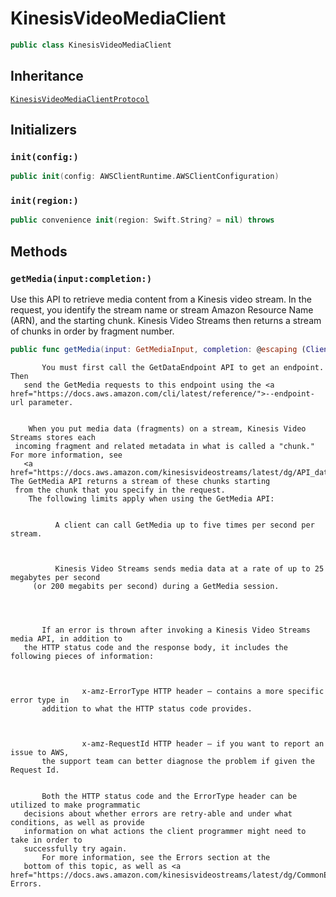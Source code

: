 # KinesisVideoMediaClient

``` swift
public class KinesisVideoMediaClient 
```

## Inheritance

[`KinesisVideoMediaClientProtocol`](/aws-sdk-swift/reference/0.x/AWSKinesisVideoMedia/KinesisVideoMediaClientProtocol)

## Initializers

### `init(config:)`

``` swift
public init(config: AWSClientRuntime.AWSClientConfiguration) 
```

### `init(region:)`

``` swift
public convenience init(region: Swift.String? = nil) throws 
```

## Methods

### `getMedia(input:completion:)`

Use this API to retrieve media content from a Kinesis video stream. In the request,
you identify the stream name or stream Amazon Resource Name (ARN), and the starting chunk.
Kinesis Video Streams then returns a stream of chunks in order by fragment number.

``` swift
public func getMedia(input: GetMediaInput, completion: @escaping (ClientRuntime.SdkResult<GetMediaOutputResponse, GetMediaOutputError>) -> Void)
```

``` 
       You must first call the GetDataEndpoint API to get an endpoint. Then
   send the GetMedia requests to this endpoint using the <a href="https://docs.aws.amazon.com/cli/latest/reference/">--endpoint-url parameter.


    When you put media data (fragments) on a stream, Kinesis Video Streams stores each
 incoming fragment and related metadata in what is called a "chunk." For more information, see
   <a href="https://docs.aws.amazon.com/kinesisvideostreams/latest/dg/API_dataplane_PutMedia.html">PutMedia. The GetMedia API returns a stream of these chunks starting
 from the chunk that you specify in the request.
    The following limits apply when using the GetMedia API:


          A client can call GetMedia up to five times per second per stream.



          Kinesis Video Streams sends media data at a rate of up to 25 megabytes per second
     (or 200 megabits per second) during a GetMedia session.




       If an error is thrown after invoking a Kinesis Video Streams media API, in addition to
   the HTTP status code and the response body, it includes the following pieces of information:



                x-amz-ErrorType HTTP header – contains a more specific error type in
       addition to what the HTTP status code provides.



                x-amz-RequestId HTTP header – if you want to report an issue to AWS,
       the support team can better diagnose the problem if given the Request Id.


       Both the HTTP status code and the ErrorType header can be utilized to make programmatic
   decisions about whether errors are retry-able and under what conditions, as well as provide
   information on what actions the client programmer might need to take in order to
   successfully try again.
       For more information, see the Errors section at the
   bottom of this topic, as well as <a href="https://docs.aws.amazon.com/kinesisvideostreams/latest/dg/CommonErrors.html">Common Errors.
```
